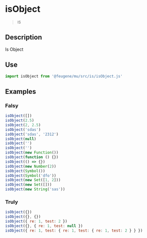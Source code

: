 # isObject

> <small>IS</small>

## Description

Is Object

## Use

```js
import isObject from '@feugene/mu/src/is/isObject.js'
```

## Examples

### Falsy

```js
isObject([])
isObject(2.5)
isObject(2, 2.5)
isObject('sdas')
isObject('sdas', '2312')
isObject(null)
isObject('')
isObject('')
isObject(new Function())
isObject(function () {})
isObject(() => {})
isObject(new Number(2))
isObject(Symbol())
isObject(Symbol('dfo'))
isObject(new Set([1, 2]))
isObject(new Set([]))
isObject(new String('sas'))
```

### Truly

```js
isObject({})
isObject({}, {})
isObject({ re: 1, test: 2 })
isObject({}, { re: 1, test: null })
isObject({ re: 1, test: { re: 1, test: { re: 1, test: 2 } } })
```
